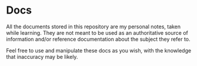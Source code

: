 # Docs

All the documents stored in this repository are my personal notes, taken while learning. They are not meant to be used as an authoritative source of information and/or reference documentation about the subject they refer to.

Feel free to use and manipulate these docs as you wish, with the knowledge that inaccuracy may be likely.
